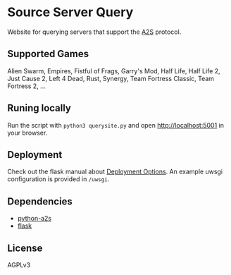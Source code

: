 # Source Server Query

Website for querying servers that support the [A2S] protocol.

## Supported Games

Alien Swarm, Empires, Fistful of Frags, Garry's Mod, Half Life, Half Life 2, Just Cause 2, Left 4 Dead, Rust, Synergy, Team Fortress Classic, Team Fortress 2, ...

## Runing locally

Run the script with `python3 querysite.py` and open [http://localhost:5001](http://localhost:5001) in your browser.

## Deployment

Check out the flask manual about [Deployment Options]. An example uwsgi configuration is provided in `/uwsgi`.

## Dependencies

* [python-a2s]
* [flask]

## License

AGPLv3

[A2S]: https://developer.valvesoftware.com/wiki/Server_queries
[python-a2s]: https://github.com/Yepoleb/python-a2s
[flask]: http://flask.pocoo.org/
[Deployment Options]: http://flask.pocoo.org/docs/latest/deploying/
